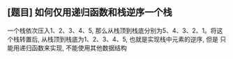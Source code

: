 ## [题目] 如何仅用递归函数和栈逆序一个栈

一个栈依次压入1、2、3、4、5, 那么从栈顶到栈底分别为5、4、3、2、1。将这个栈转置后, 从栈顶到栈底为1、2、3、4、5, 也就是实现栈中元素的逆序, 但是
只能用递归函数来实现, 不能使用其他数据结构
